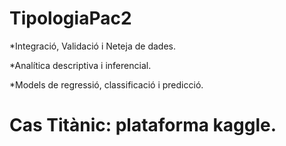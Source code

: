 # TipologiaPac2

*Integració, Validació i Neteja de dades.

*Analítica descriptiva i inferencial.

*Models de regressió, classificació i predicció.

# Cas Titànic: plataforma kaggle. 
